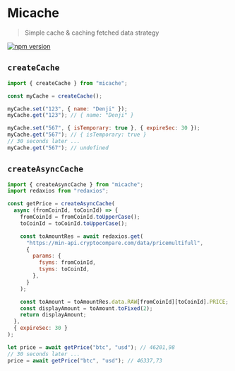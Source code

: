 # Micache

> Simple cache & caching fetched data strategy

[![npm version](https://badge.fury.io/js/micache.svg)](https://badge.fury.io/js/micache)

## `createCache`

```js
import { createCache } from "micache";

const myCache = createCache();

myCache.set("123", { name: "Denji" });
myCache.get("123"); // { name: "Denji" }

myCache.set("567", { isTemporary: true }, { expireSec: 30 });
myCache.get("567"); // { isTemporary: true }
// 30 seconds later ...
myCache.get("567"); // undefined
```

## `createAsyncCache`

```js
import { createAsyncCache } from "micache";
import redaxios from "redaxios";

const getPrice = createAsyncCache(
  async (fromCoinId, toCoinId) => {
    fromCoinId = fromCoinId.toUpperCase();
    toCoinId = toCoinId.toUpperCase();

    const toAmountRes = await redaxios.get(
      "https://min-api.cryptocompare.com/data/pricemultifull",
      {
        params: {
          fsyms: fromCoinId,
          tsyms: toCoinId,
        },
      }
    );

    const toAmount = toAmountRes.data.RAW[fromCoinId][toCoinId].PRICE;
    const displayAmount = toAmount.toFixed(2);
    return displayAmount;
  },
  { expireSec: 30 }
);

let price = await getPrice("btc", "usd"); // 46201,98
// 30 seconds later ...
price = await getPrice("btc", "usd"); // 46337,73
```
